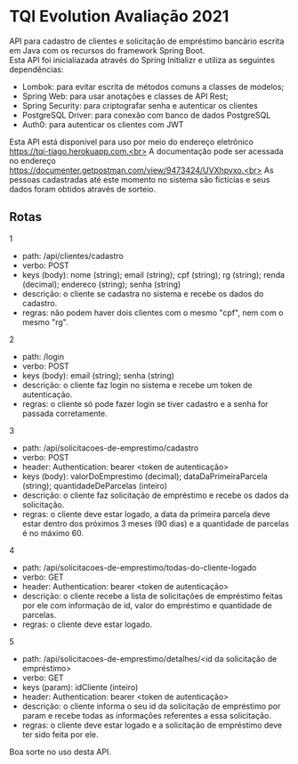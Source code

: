 # TQI Evolution Avaliação 2021

API para cadastro de clientes e solicitação de empréstimo bancário escrita em Java com os recursos do framework Spring Boot.<br>
Esta API foi inicialiazada através do Spring Initializr e utiliza as seguintes dependências:
 - Lombok: para evitar escrita de métodos comuns a classes de modelos;
 - Spring Web: para usar anotações e classes de API Rest;
 - Spring Security: para criptografar senha e autenticar os clientes
 - PostgreSQL Driver: para conexão com banco de dados PostgreSQL
 - Auth0: para autenticar os clientes com JWT

Esta API está disponível para uso por meio do endereço eletrônico https://tqi-tiago.herokuapp.com.<br>
A documentação pode ser acessada no endereço https://documenter.getpostman.com/view/9473424/UVXhpvxo.<br>
As pessoas cadastradas até este momento no sistema são fictícias e seus dados foram obtidos através de sorteio.

## Rotas

1
 - path: /api/clientes/cadastro
 - verbo: POST
 - keys (body): nome (string); email (string); cpf (string); rg (string); renda (decimal); endereco (string); senha (string)
 - descrição: o cliente se cadastra no sistema e recebe os dados do cadastro.
 - regras: não podem haver dois clientes com o mesmo "cpf", nem com o mesmo "rg".<br>

2
 - path: /login
 - verbo: POST
 - keys (body): email (string); senha (string)
 - descrição: o cliente faz login no sistema e recebe um token de autenticação.
 - regras: o cliente só pode fazer login se tiver cadastro e a senha for passada corretamente.<br>

3
 - path: /api/solicitacoes-de-emprestimo/cadastro
 - verbo: POST
 - header: Authentication: bearer <token de autenticação>
 - keys (body): valorDoEmprestimo (decimal); dataDaPrimeiraParcela (string); quantidadeDeParcelas (inteiro)
 - descrição: o cliente faz solicitação de empréstimo e recebe os dados da solicitação.
 - regras: o cliente deve estar logado, a data da primeira parcela deve estar dentro dos próximos 3 meses (90 dias) e a quantidade de parcelas é no máximo 60.<br>

4
 - path: /api/solicitacoes-de-emprestimo/todas-do-cliente-logado
 - verbo: GET
 - header: Authentication: bearer <token de autenticação>
 - descrição: o cliente recebe a lista de solicitações de empréstimo feitas por ele com informação de id, valor do empréstimo e quantidade de parcelas.
 - regras: o cliente deve estar logado.<br>

5
 - path: /api/solicitacoes-de-emprestimo/detalhes/<id da solicitação de empréstimo>
 - verbo: GET
 - keys (param): idCliente (inteiro)
 - header: Authentication: bearer <token de autenticação>
 - descrição: o cliente informa o seu id da solicitação de empréstimo por param e recebe todas as informações referentes a essa solicitação.
 - regras: o cliente deve estar logado e a solicitação de empréstimo deve ter sido feita por ele.<br>
 
Boa sorte no uso desta API.
